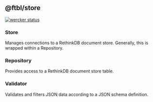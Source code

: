 ## @ftbl/store

[![wercker status](https://app.wercker.com/status/888d7a68163d9ba51c8aed16325392b2/m/master "wercker status")](https://app.wercker.com/project/bykey/888d7a68163d9ba51c8aed16325392b2)

### Store

Manages connections to a RethinkDB document store. Generally, this is wrapped within a Repository.

### Repository

Provides access to a RethinkDB document store table.

### Validator

Validates and filters JSON data according to a JSON schema definition.